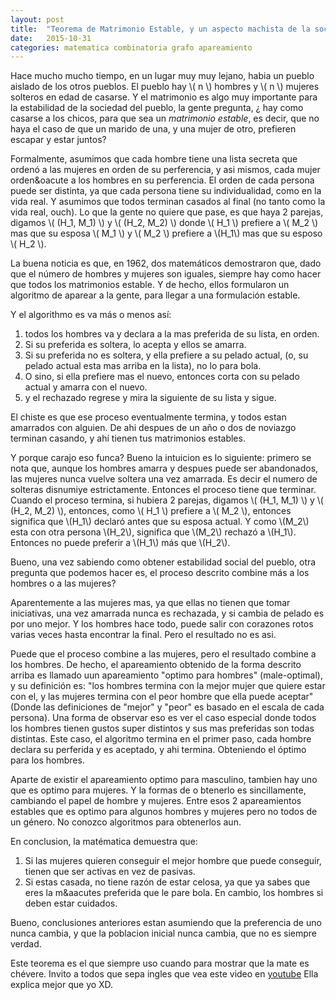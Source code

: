 ```yaml
---
layout: post
title:  "Teorema de Matrimonio Estable, y un aspecto machista de la sociedad"
date:   2015-10-31
categories: matematica combinatoria grafo apareamiento
---
```


Hace mucho mucho tiempo, en un lugar muy muy lejano, habia un pueblo aislado de los otros pueblos.
El pueblo hay \\( n \\) hombres y \\( n \\) mujeres solteros en edad de casarse. Y el matrimonio es 
algo muy importante para la estabilidad de la sociedad del pueblo, la gente
pregunta, &iquest; hay como casarse a los chicos, para que sea un <i>matrimonio estable</i>, es decir, 
que no haya el caso de que un marido de una, y una mujer de otro, prefieren escapar y estar juntos?

Formalmente, asumimos que cada hombre tiene una lista secreta que orden&oacute; 
a las mujeres en orden de su perferencia, y asi
mismos, cada mujer orden&oacute a los hombres en su perferencia. El orden de cada persona puede ser 
distinta, ya que cada persona tiene su individualidad, como en la vida real. Y asumimos que todos 
terminan casados al final (no tanto como la vida real, ouch). Lo que la gente no quiere que pase, es que 
haya 2 parejas, digamos \\( (H_1, M_1) \\) y \\( (H_2, M_2) \\) donde \\( H_1 \\) prefiere a \\( M_2 \\)
mas que su esposa \\( M_1 \\) y  \\( M_2 \\) prefiere a \\(H_1\\) mas que su esposo \\( H_2 \\).

La buena noticia es que, en 1962, dos matem&aacute;ticos demostraron que, dado que el n&uacute;mero de hombres
y mujeres son iguales, siempre hay como hacer que todos los matrimonios estable. Y de hecho, ellos formularon 
un algoritmo de aparear a la gente, para llegar a una formulaci&oacute;n estable.

Y el algorithmo es va m&aacute;s o menos as&iacute;: 

1. todos los hombres va y declara a la mas preferida de su lista, en orden.
2. Si su preferida es soltera, lo acepta y ellos se amarra.
3. Si su preferida no es soltera, y ella prefiere a su pelado actual, 
  (o, su pelado actual esta mas arriba en la lista), no lo para bola.
4. O sino, si ella prefiere mas el nuevo, entonces corta con su pelado actual y amarra con el nuevo.
5. y el rechazado regrese y mira la siguiente de su lista y sigue.

El chiste es que ese proceso eventualmente termina, y todos estan amarrados con alguien. De ahi despues
de un a&ntilde;o o dos de noviazgo terminan casando, y ah&iacute; tienen tus matrimonios estables.

Y porque carajo eso funca? Bueno la intuicion es lo siguiente: primero se nota que, aunque los hombres
amarra y despues puede ser abandonados, las mujeres nunca vuelve soltera una vez amarrada. Es decir 
el numero de solteras disnumiye estrictamente. Entonces el proceso tiene que terminar.
Cuando el proceso termina, si hubiera 2 parejas, digamos \\( (H_1, M_1) \\) y \\( (H_2, M_2) \\),
entonces, como \\( H_1 \\) prefiere a \\( M_2 \\), entonces significa que \\(H_1\\) declar&oacute; antes
que su esposa actual. Y como \\(M_2\\) esta con otra persona \\(H_2\\), significa que \\(M_2\\) rechaz&oacute;
a \\(H_1\\). Entonces no puede preferir a \\(H_1\\) m&aacute;s que \\(H_2\\). 

Bueno, una vez sabiendo como obtener estabilidad social del pueblo, otra pregunta que podemos hacer es, 
el proceso descrito combine m&aacute;s a los hombres o a las mujeres?

Aparentemente a las mujeres mas, ya que ellas no tienen que tomar iniciativas, una vez amarrada nunca es 
rechazada, y si cambia de pelado es por uno mejor. Y los hombres hace todo, puede salir con corazones rotos
varias veces hasta encontrar la final. Pero el resultado no es asi.

Puede que el proceso combine a las mujeres, pero el resultado combine a los hombres. De hecho, el apareamiento 
obtenido de la forma descrito arriba es llamado uun apareamiento "optimo para hombres" (male-optimal), y su 
definici&oacute;n es: "los hombres termina con la mejor mujer que quiere estar con el, y las mujeres termina
con el peor hombre que ella puede aceptar" (Donde las definiciones de "mejor" y "peor" es basado en el escala 
de cada persona). Una forma de observar eso es ver el caso especial donde todos los hombres tienen gustos super 
distintos y sus mas preferidas son todas distintas. Este caso, el algoritmo termina en el primer paso, cada 
hombre declara su perferida y es aceptado, y ahi termina. Obteniendo el &oacute;ptimo para los hombres. 

Aparte de existir el apareamiento optimo para masculino, tambien hay uno que es optimo para mujeres. Y la formas de o
btenerlo es sincillamente, cambiando el papel de hombre y mujeres. Entre esos 2 apareamientos estables que es optimo 
para algunos hombres y mujeres pero no todos de un g&eacute;nero. No conozco algoritmos para obtenerlos aun.

En conclusion, la mat&eacute;matica demuestra que:

1. Si las mujeres quieren conseguir el mejor hombre que puede conseguir, tienen que ser activas en vez de pasivas.
2. Si estas casada, no tiene raz&oacute;n de estar celosa, ya que ya sabes que eres la m&aacutes preferida que
   le pare bola. En cambio, los hombres si deben estar cuidados.

Bueno, conclusiones anteriores estan asumiendo que la preferencia de uno nunca cambia, y que la poblacion inicial
nunca cambia, que no es siempre verdad.

Este teorema es el que siempre uso cuando para mostrar que la mate es ch&eacute;vere. 
Invito a todos que sepa ingles que vea este video en [youtube](https://www.youtube.com/watch?v=Qcv1IqHWAzg) 
Ella explica mejor que yo XD.
